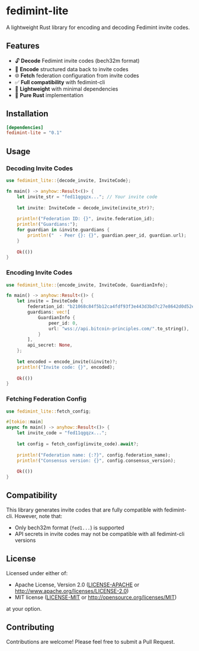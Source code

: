 # fedimint-lite

A lightweight Rust library for encoding and decoding Fedimint invite codes.

## Features

- 🔓 **Decode** Fedimint invite codes (bech32m format)
- 🔐 **Encode** structured data back to invite codes
- 🌐 **Fetch** federation configuration from invite codes
- ✅ **Full compatibility** with fedimint-cli
- 🚀 **Lightweight** with minimal dependencies
- 🦀 **Pure Rust** implementation

## Installation

```toml
[dependencies]
fedimint-lite = "0.1"
```

## Usage

### Decoding Invite Codes

```rust
use fedimint_lite::{decode_invite, InviteCode};

fn main() -> anyhow::Result<()> {
    let invite_str = "fed11qgqzx..."; // Your invite code
    
    let invite: InviteCode = decode_invite(invite_str)?;
    
    println!("Federation ID: {}", invite.federation_id);
    println!("Guardians:");
    for guardian in &invite.guardians {
        println!("  - Peer {}: {}", guardian.peer_id, guardian.url);
    }
    
    Ok(())
}
```

### Encoding Invite Codes

```rust
use fedimint_lite::{encode_invite, InviteCode, GuardianInfo};

fn main() -> anyhow::Result<()> {
    let invite = InviteCode {
        federation_id: "b21068c84f5b12ca4fdf93f3e443d3bd7c27e8642d0d52ea2e4dce6fdbbee9df".to_string(),
        guardians: vec![
            GuardianInfo {
                peer_id: 0,
                url: "wss://api.bitcoin-principles.com/".to_string(),
            }
        ],
        api_secret: None,
    };
    
    let encoded = encode_invite(&invite)?;
    println!("Invite code: {}", encoded);
    
    Ok(())
}
```

### Fetching Federation Config

```rust
use fedimint_lite::fetch_config;

#[tokio::main]
async fn main() -> anyhow::Result<()> {
    let invite_code = "fed11qgqzx...";
    
    let config = fetch_config(invite_code).await?;
    
    println!("Federation name: {:?}", config.federation_name);
    println!("Consensus version: {}", config.consensus_version);
    
    Ok(())
}
```

## Compatibility

This library generates invite codes that are fully compatible with fedimint-cli. However, note that:

- Only bech32m format (`fed1...`) is supported
- API secrets in invite codes may not be compatible with all fedimint-cli versions

## License

Licensed under either of:

- Apache License, Version 2.0 ([LICENSE-APACHE](LICENSE-APACHE) or http://www.apache.org/licenses/LICENSE-2.0)
- MIT license ([LICENSE-MIT](LICENSE-MIT) or http://opensource.org/licenses/MIT)

at your option.

## Contributing

Contributions are welcome! Please feel free to submit a Pull Request.